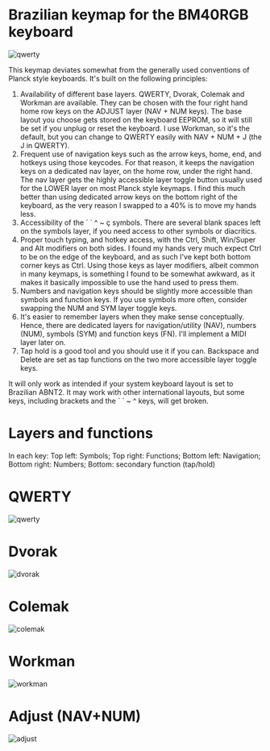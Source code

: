# Brazilian keymap for the BM40RGB keyboard

![qwerty](https://user-images.githubusercontent.com/62627597/133182509-a57f73f8-c2dc-4cd8-8a48-91a0e6a968dc.png)

This keymap deviates somewhat from the generally used conventions of Planck style keyboards. 
It's built on the following principles:

1. Availability of different base layers. QWERTY, Dvorak, Colemak and Workman are available. They can be chosen with the four right hand home row keys on the ADJUST layer (NAV + NUM keys). The base layout you choose gets stored on the keyboard EEPROM, so it will still be set if you unplug or reset the keyboard. I use Workman, so it's the default, but you can change to QWERTY easily with NAV + NUM + J  (the J in QWERTY).
2. Frequent use of navigation keys such as the arrow keys, home, end, and hotkeys using those keycodes. For that reason, it keeps the navigation keys on a dedicated nav layer, on the home row, under the right hand. The nav layer gets the highly accessible layer toggle button usually used for the LOWER layer on most Planck style keymaps. I find this much better than using dedicated arrow keys on the bottom right of the keyboard, as the very reason I swapped to a 40% is to move my hands less.
3. Accessibility of the ´ ` ^ ~ ç symbols. There are several blank spaces left on the symbols layer, if you need access to other symbols or diacritics.
4. Proper touch typing, and hotkey access, with the Ctrl, Shift, Win/Super and Alt modifiers on both sides. I found my hands very much expect Ctrl to be on the edge of the keyboard, and as such I've kept both bottom corner keys as Ctrl. Using those keys as layer modifiers, albeit common in many keymaps, is something I found to be somewhat awkward, as it makes it basically impossible to use the hand used to press them.
5. Numbers and navigation keys should be slightly more accessible than symbols and function keys. If you use symbols more often, consider swapping the NUM and SYM layer toggle keys.
6. It's easier to remember layers when they make sense conceptually. Hence, there are dedicated layers for navigation/utility (NAV), numbers (NUM), symbols (SYM) and function keys (FN). I'll implement a MIDI layer later on.
7. Tap hold is a good tool and you should use it if you can. Backspace and Delete are set as tap functions on the two more accessible layer toggle keys.

It will only work as intended if your system keyboard layout is set to Brazilian ABNT2. It may work with other international layouts, but some keys, including brackets and the ´ ` ~ ^ keys, will get broken. 

# Layers and functions

In each key:
Top left: Symbols; 
Top right: Functions;
Bottom left: Navigation;
Bottom right: Numbers;
Bottom: secondary function (tap/hold)

# QWERTY
![qwerty](https://user-images.githubusercontent.com/62627597/133182509-a57f73f8-c2dc-4cd8-8a48-91a0e6a968dc.png)
# Dvorak
![dvorak](https://user-images.githubusercontent.com/62627597/133182499-7005ca02-b268-4238-a33d-514c20cafc87.png)
# Colemak
![colemak](https://user-images.githubusercontent.com/62627597/133182489-e3de66b8-5591-4c9d-86a1-468c519dc92b.png)
# Workman
![workman](https://user-images.githubusercontent.com/62627597/133182517-bb31346f-adbc-4106-b415-a3a81b3138de.png)
# Adjust (NAV+NUM)
![adjust](https://user-images.githubusercontent.com/62627597/133182475-1994e733-71a2-42ee-88fe-9a15e711b938.png)
